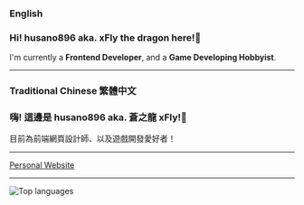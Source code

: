 ### English
### Hi! husano896 aka. xFly the dragon here!👋

I'm currently a **Frontend Developer**, and a **Game Developing Hobbyist**.

-----------
### Traditional Chinese 繁體中文

### 嗨! 這邊是 husano896 aka. 蒼之龍 xFly!👋

目前為前端網頁設計師、以及遊戲開發愛好者！

-----------

[Personal Website](https://husano896.github.io/)

-----------
![Top languages](https://github-readme-stats.vercel.app/api/top-langs?username=husano896&show_icons=true&theme=algolia&locale=en&&hide=html)

<!--
**husano896/husano896** is a ✨ _special_ ✨ repository because its `README.md` (this file) appears on your GitHub profile.

Here are some ideas to get you started:

- 🔭 I’m currently working on ...
- 🌱 I’m currently learning ...
- 👯 I’m looking to collaborate on ...
- 🤔 I’m looking for help with ...
- 💬 Ask me about ...
- 📫 How to reach me: ...
- 😄 Pronouns: ...
- ⚡ Fun fact: ...
-->
